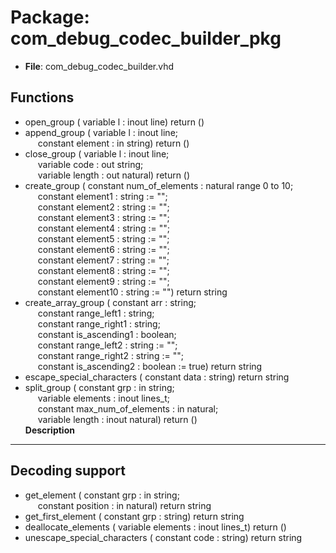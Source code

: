 # Package: com_debug_codec_builder_pkg

- **File**: com_debug_codec_builder.vhd
## Functions
- open_group <font id="function_arguments">( variable l : inout line) </font> <font id="function_return">return ()</font>
- append_group <font id="function_arguments">( variable l       : inout line;<br><span style="padding-left:20px"> constant element : in    string) </font> <font id="function_return">return ()</font>
- close_group <font id="function_arguments">( variable l      : inout line;<br><span style="padding-left:20px"> variable code   : out   string;<br><span style="padding-left:20px"> variable length : out   natural) </font> <font id="function_return">return ()</font>
- create_group <font id="function_arguments">( constant num_of_elements : natural range 0 to 10;<br><span style="padding-left:20px"> constant element1        : string := "";<br><span style="padding-left:20px"> constant element2        : string := "";<br><span style="padding-left:20px"> constant element3        : string := "";<br><span style="padding-left:20px"> constant element4        : string := "";<br><span style="padding-left:20px"> constant element5        : string := "";<br><span style="padding-left:20px"> constant element6        : string := "";<br><span style="padding-left:20px"> constant element7        : string := "";<br><span style="padding-left:20px"> constant element8        : string := "";<br><span style="padding-left:20px"> constant element9        : string := "";<br><span style="padding-left:20px"> constant element10       : string := "") </font> <font id="function_return">return string </font>
- create_array_group <font id="function_arguments">( constant arr           : string;<br><span style="padding-left:20px"> constant range_left1   : string;<br><span style="padding-left:20px"> constant range_right1  : string;<br><span style="padding-left:20px"> constant is_ascending1 : boolean;<br><span style="padding-left:20px"> constant range_left2   : string  := "";<br><span style="padding-left:20px"> constant range_right2  : string  := "";<br><span style="padding-left:20px"> constant is_ascending2 : boolean := true) </font> <font id="function_return">return string </font>
- escape_special_characters <font id="function_arguments">( constant data : string) </font> <font id="function_return">return string </font>
- split_group <font id="function_arguments">( constant grp                 : in    string;<br><span style="padding-left:20px"> variable elements            : inout lines_t;<br><span style="padding-left:20px"> constant max_num_of_elements : in    natural;<br><span style="padding-left:20px"> variable length              : inout natural) </font> <font id="function_return">return ()</font>
</br>**Description**
---------------------------------------------------------------------------
 Decoding support
---------------------------------------------------------------------------

- get_element <font id="function_arguments">( constant grp      : in string;<br><span style="padding-left:20px"> constant position : in natural) </font> <font id="function_return">return string </font>
- get_first_element <font id="function_arguments">( constant grp : string) </font> <font id="function_return">return string </font>
- deallocate_elements <font id="function_arguments">( variable elements : inout lines_t) </font> <font id="function_return">return ()</font>
- unescape_special_characters <font id="function_arguments">( constant code : string) </font> <font id="function_return">return string </font>
